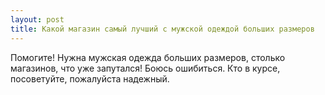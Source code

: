 ```yaml
---
layout: post 
title: Какой магазин самый лучший с мужской одеждой больших размеров 
--- 
```

Помогите! Нужна мужская одежда больших размеров, столько магазинов, что уже запутался! Боюсь ошибиться. Кто в курсе, посоветуйте, пожалуйста надежный.
